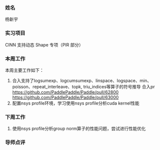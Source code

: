 ### 姓名
杨新宇

### 实习项目
CINN 支持动态 Shape 专项（PIR 部分）

### 本周工作
本周主要工作如下：
1. 合入支持了logsumexp、logcumsumexp、linspace、logspace、min、poisson、repeat_interleave、topk, triu_indices等算子的符号推导
合入pr https://github.com/PaddlePaddle/Paddle/pull/62800
https://github.com/PaddlePaddle/Paddle/pull/63000
2. 配置nsys profile环境，学习使用nsys profile分析cuda kernel性能

### 下周工作

1. 使用nsys profile分析group norm算子的性能问题，尝试进行性能优化

### 导师点评
